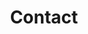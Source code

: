 ---
title: Contact
seo:
  page_title: Contact
  meta_description: Our goal is to help you achieve optimal health and wellness through safe, gentle and effective chiropractic services.
  featured_image: /chiropractic-family-social-preview_pnr7xb
hero: 
  enabled: true
  heading: Contact
  body: Our goal is to help you achieve optimal health and wellness through safe, gentle and effective chiropractic services.
  button:
    enabled: false
    button_url: #
    button_text: Visit Us
  button_2:
    enabled: false
    open_in_new_tab: false
    button_url: #
    button_text: Contact Us
  image:
    image_url: /artistic-branch_l1qtz9.jpg
    image_alt:  Artistic Flower Stem
  image1:
    image_url: /stock-baby-image_xfoebd.jpg
    image_alt:  Stock Image Baby
---